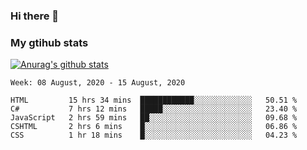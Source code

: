 ### Hi there 👋

### My gtihub stats

[![Anurag's github stats](https://github-readme-stats.vercel.app/api?username=gaozhidong)](https://github.com/gaozhidong/github-readme-stats)

<!--START_SECTION:waka-->
```text
Week: 08 August, 2020 - 15 August, 2020

HTML         15 hrs 34 mins  ████████████░░░░░░░░░░░░░   50.51 % 
C#           7 hrs 12 mins   █████░░░░░░░░░░░░░░░░░░░░   23.40 % 
JavaScript   2 hrs 59 mins   ██░░░░░░░░░░░░░░░░░░░░░░░   09.68 % 
CSHTML       2 hrs 6 mins    █░░░░░░░░░░░░░░░░░░░░░░░░   06.86 % 
CSS          1 hr 18 mins    █░░░░░░░░░░░░░░░░░░░░░░░░   04.23 %
```
<!--END_SECTION:waka-->
